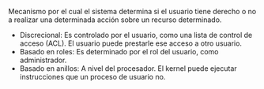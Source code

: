 Mecanismo por el cual el sistema determina si el usuario tiene derecho o no a realizar una determinada acción sobre un recurso determinado.

- Discrecional: Es controlado por el usuario, como una lista de control de acceso (ACL). El usuario puede prestarle ese acceso a otro usuario.
- Basado en roles: Es determinado por el rol del usuario, como administrador.
- Basado en anillos: A nivel del procesador. El kernel puede ejecutar instrucciones que un proceso de usuario no.
